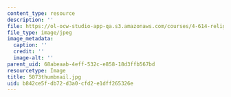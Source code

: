 ```yaml
---
content_type: resource
description: ''
file: https://ol-ocw-studio-app-qa.s3.amazonaws.com/courses/4-614-religious-architecture-and-islamic-cultures-fall-2002/b842ce5fdb72d3a0cfd2e1dff265326e_5073thumbnail.jpg
file_type: image/jpeg
image_metadata:
  caption: ''
  credit: ''
  image-alt: ''
parent_uid: 68abeaab-4eff-532c-e858-18d3ffb567bd
resourcetype: Image
title: 5073thumbnail.jpg
uid: b842ce5f-db72-d3a0-cfd2-e1dff265326e
---
```

